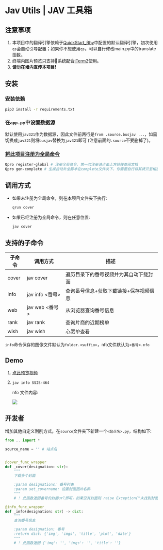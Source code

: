 # Jav Utils | JAV 工具箱

## 注意事项

1. 本项目中的翻译引擎依赖于[QuickStart_Rhy](https://github.com/Rhythmicc/qs)中配置的默认翻译引擎，初次使用`qs`会自动引导配置；如果你不想使用`qs`，可以自行修改main.py中的translate函数。
2. 终端内图片预览只支持系统配合[iTerm2](https://iterm2.com/)使用。
3. **请勿在墙内宣传本项目!**

## 安装

### 安装依赖

```sh
pip3 install -r requirements.txt
```

### 在`app.py`中设置数据源

默认使用`jav321`作为数据源，因此文件前两行是`from .source.busjav ...`，如需切换成`jav321`则将`busjav`替换为`jav321`即可 (注意前面的`.source`不要删掉了)。

### [将此项目注册为全局命令](https://rhythmlian.cn/2020/02/14/QuickProject/#%E5%B0%86Commander%E5%BA%94%E7%94%A8%E6%B3%A8%E5%86%8C%E4%B8%BA%E5%85%A8%E5%B1%80%E5%91%BD%E4%BB%A4)

```sh
Qpro register-global # 注册全局命令，第一次注册请点击上方链接查阅文档
Qpro gen-complete # 生成自动补全脚本在complete文件夹下，你需要自行将其拷贝至相应位置
```

## 调用方式

- 如果未注册为全局命令，则在本项目文件夹下执行:
  
  ```sh
  qrun cover
  ```

- 如果已经注册为全局命令，则在任意位置:

  ```sh
  jav cover
  ```

## 支持的子命令

| 子命令 | 调用方式                             | 描述                                         |
| ------ | ------------------------------------ | -------------------------------------------- |
| cover | jav cover | 遍历目录下的番号视频并为其自动下载封面 |
| info   | jav info <番号> | 查询番号信息+获取下载链接+保存视频信息 |
| web | jav web <番号> | 从浏览器查询番号信息 |
| rank | jav rank | 查询片商的近期榜单 |
| wish | jav wish | 心愿单查看 |

`info`命令保存的图像文件默认为`folder.<suffix>`，nfo文件默认为`<番号>.nfo`

## Demo

1. [点此预览视频](https://cos.rhythmlian.cn/ImgBed/dfec21722022947a677ead76b6979d40.mp4)
2. `jav info SSIS-464`

   nfo 文件内容:

   ![](https://cos.rhythmlian.cn/ImgBed/8666a497a636036147f586dddf25d5cf.png)

## 开发者

增加其他自定义刮削方式，在`source`文件夹下新建一个`<站点名>.py`，结构如下:
  ```py
  from .. import *
  
  source_name = '' # 站点名


  @cover_func_wrapper
  def _cover(designation: str):
      """
      下载多个封面

      :param designations: 番号列表
      :param set_covername: 设置封面图片名称
      """
      # ! 此函数返回番号的封面url即可，如果没有封面则 raise Exception("未找到封面")

  @info_func_wrapper
  def _info(designation: str) -> dict:
      """
      查询番号信息

      :param designation: 番号
      :return dict: {'img', 'imgs', 'title', 'plot', 'date'}
      """
      # ! 此函数返回 {'img': '', 'imgs': '', 'title': ''}
  ```
